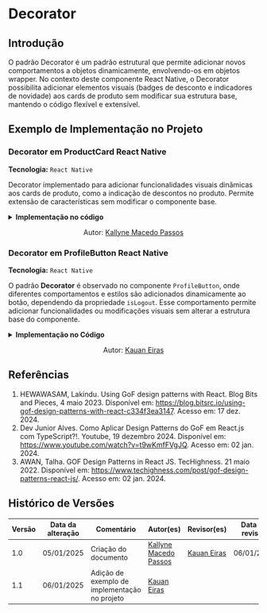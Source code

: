 # Decorator

## Introdução

<!-- Inclua os seguintes elementos:

- **Objetivo**: Descrever o propósito deste documento.
- **Contexto**: Breve explicação sobre o projeto e sua importância.
- **Escopo**: Delimitação do conteúdo abordado neste documento. -->

O padrão Decorator é um padrão estrutural que permite adicionar novos comportamentos a objetos dinamicamente, envolvendo-os em objetos wrapper. No contexto deste componente React Native, o Decorator possibilita adicionar elementos visuais (badges de desconto e indicadores de novidade) aos cards de produto sem modificar sua estrutura base, mantendo o código flexível e extensível.


## Exemplo de Implementação no Projeto

### Decorator em ProductCard React Native

**Tecnologia:** `React Native`

Decorator implementado para adicionar funcionalidades visuais dinâmicas aos cards de produto, como a indicação de descontos no produto. Permite extensão de características sem modificar o componente base.

<details>
<summary><b>Implementação no código</b></summary>

**[Decorator.tsx](https://github.com/UnBArqDsw2024-2/2024.2_G7_Entrega_Entrega_03/blob/553596b858fe00bc8a2990a2b171e84cf9c2539d/src/HungryHub.2024.2-Front/hungryhub/src/components/ProductCard.tsx)**:

![Decorator](assets/decorator.png)


</details>

<center>

Autor: [Kallyne Macedo Passos](https://github.com/kalipassos)

</center>

### Decorator em ProfileButton React Native

**Tecnologia:** `React Native`

O padrão **Decorator** é observado no componente `ProfileButton`, onde diferentes comportamentos e estilos são adicionados dinamicamente ao botão, dependendo da propriedade `isLogout`. Esse comportamento permite adicionar funcionalidades ou modificações visuais sem alterar a estrutura base do componente.

<details>
<summary><b>Implementação no Código</b></summary>

![Decorator - ProfileButton](assets/Decorator%20-%20ProfileButton.png)

</details>

<center>

Autor: [Kauan Eiras](https://github.com/kauaneiras)

</center>

## Referências

1. HEWAWASAM, Lakindu. Using GoF design patterns with React. Blog Bits and Pieces, 4 maio 2023. Disponível em: https://blog.bitsrc.io/using-gof-design-patterns-with-react-c334f3ea3147. Acesso em: 17 dez. 2024.
2. Dev Junior Alves. Como Aplicar Design Patterns do GoF em React.js com TypeScript?!. Youtube, 19 dezembro 2024. Disponível em: https://www.youtube.com/watch?v=t9wKmfFVgJQ. Acesso em: 02 jan. 2024.
3. AWAN, Talha. GOF Design Patterns in React JS. TecHighness. 21 maio 2022. Disponível em: https://www.techighness.com/post/gof-design-patterns-react-js/. Acesso em: 02 jan. 2024.

## Histórico de Versões

| Versão | Data da alteração | Comentário | Autor(es) | Revisor(es) | Data de revisão |
|--------|-----------|-----------|-----------|-------------|-------------|
| 1.0 | 05/01/2025 | Criação do documento |  [Kallyne Macedo Passos](https://github.com/kalipassos) | [Kauan Eiras](https://github.com/kauaneiras) | 06/01/2025 |
| 1.1 | 06/01/2025 | Adição de exemplo de implementação no projeto | [Kauan Eiras](https://github.com/kauaneiras) |